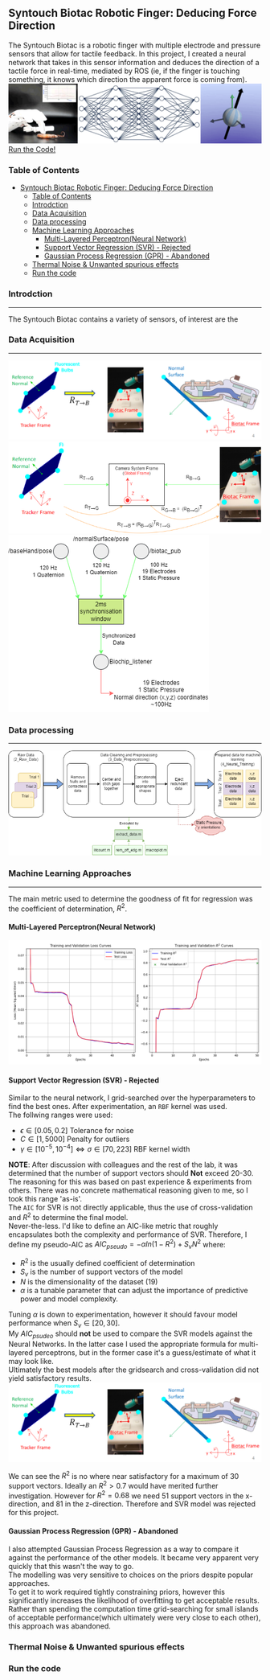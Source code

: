 ## Syntouch Biotac Robotic Finger: Deducing Force Direction

The Syntouch Biotac is a robotic finger with multiple electrode and pressure sensors that allow for tactile feedback. In this project, I created a neural network that takes in this sensor information and deduces the direction of a tactile force in real-time, mediated by ROS (ie, if the finger is touching something, it knows which direction the apparent force is coming from).<br>
![visual summary](imgs/gist_gif.gif)
[Run the Code!](#run-the-code)

### Table of Contents
- [Syntouch Biotac Robotic Finger: Deducing Force Direction](#syntouch-biotac-robotic-finger-deducing-force-direction)
  - [Table of Contents](#table-of-contents)
  - [Introdction](#introdction)
  - [Data Acquisition](#data-acquisition)
  - [Data processing](#data-processing)
  - [Machine Learning Approaches](#machine-learning-approaches)
    - [Multi-Layered Perceptron(Neural Network)](#multi-layered-perceptronneural-network)
    - [Support Vector Regression (SVR) - Rejected](#support-vector-regression-svr---rejected)
    - [Gaussian Process Regression (GPR) - Abandoned](#gaussian-process-regression-gpr---abandoned)
  - [Thermal Noise \& Unwanted spurious effects](#thermal-noise--unwanted-spurious-effects)
  - [Run the code](#run-the-code)

### Introdction
---
The Syntouch Biotac contains a variety of sensors, of interest are the 

### Data Acquisition
---

![tracker frame](imgs/Capture.PNG.png)
![frame transform](imgs/frametransform.png)
![ROS data capture architecture](imgs/synchroniser.png)

### Data processing
---
![data pipeline](imgs/data_processing.png)
### Machine Learning Approaches
---
The main metric used to determine the goodness of fit for regression was the coefficient of determination, $R^2$. 
#### Multi-Layered Perceptron(Neural Network)
![loss & R2 plots](imgs/loss_r2_plots.png)
#### Support Vector Regression (SVR) - Rejected
Similar to the neural network, I grid-searched over the hyperparameters to find the best ones. After experimentation, an `RBF` kernel was used.<br>
The follwing ranges were used:
- $\epsilon \in [0.05, 0.2]$ Tolerance for noise
- $C \in [1, 5000]$ Penalty for outliers
- $\gamma \in [10^{-5}, 10^{-4}] \Leftrightarrow \sigma \in [70, 223]$ RBF kernel width

**NOTE**: After discussion with colleagues and the rest of the lab, it was determined that the number of support vectors should **Not** exceed 20-30. The reasoning for this was based on past experience & experiments from others. There was no concrete mathematical reasoning given to me, so I took this range 'as-is'. <br>
The `AIC` for SVR is not directly applicable, thus the use of cross-validation and $R^2$ to determine the final model.<br> Never-the-less. I'd like to define an AIC-like metric that roughly   encapsulates both the complexity and performance of SVR. Therefore, I define my pseudo-AIC as $AIC_{pseudo} = -\alpha ln(1-R^2) + S_v N^2$ where:
- $R^2$ is the usually defined coefficient of determination
- $S_v$ is the number of support vectors of the model
- $N$ is the dimensionality of the dataset (19)
- $\alpha$ is a tunable parameter that can adjust the importance of predictive power and model complexity.

Tuning $\alpha$ is down to experimentation, however it should favour model performance when $S_v \in [20, 30]$. <br>
My $AIC_{psudeo}$ should **not** be used to compare the SVR models against the Neural Networks. In the latter case I used the appropriate formula for multi-layered perceptrons, but in the former case it's a guess/estimate of what it may look like. <br>
Ultimately the best models after the gridsearch and cross-validation did not yield satisfactory results.
![SVR performance plots](imgs/Capture.PNG.png)

We can see the $R^2$ is no where near satisfactory for a maximum of 30 support vectors. Ideally an $R^2 \gt 0.7$ would have merited further investigation. However for $R^2 = 0.68$ we need 51 support vectors in the x-direction, and 81 in the z-direction. Therefore and SVR model was rejected for this project.
#### Gaussian Process Regression (GPR) - Abandoned
I also attempted Gaussian Process Regression as a way to compare it against the performance of the other models. It became very apparent very quickly that this wasn't the way to go. <br>
The modelling was very sensitive to choices on the priors despite popular approaches. <br>
To get it to work required tightly constraining priors, however this significantly increases the likelihood of overfitting to get acceptable results. Rather than spending the computation time grid-searching for small islands of acceptable performance(which ultimately were very close to each other), this approach was abandoned. 

### Thermal Noise & Unwanted spurious effects

### Run the code
